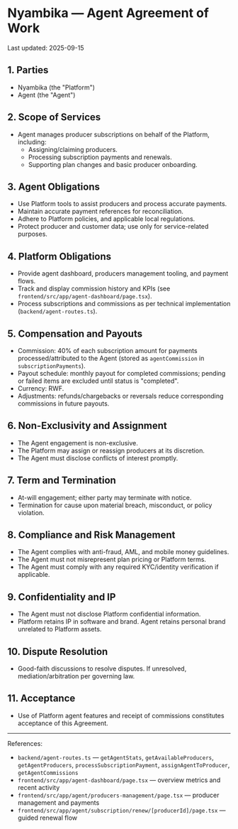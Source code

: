 # Nyambika — Agent Agreement of Work

Last updated: 2025-09-15

## 1. Parties

- Nyambika (the "Platform")
- Agent (the "Agent")

## 2. Scope of Services

- Agent manages producer subscriptions on behalf of the Platform, including:
  - Assigning/claiming producers.
  - Processing subscription payments and renewals.
  - Supporting plan changes and basic producer onboarding.

## 3. Agent Obligations

- Use Platform tools to assist producers and process accurate payments.
- Maintain accurate payment references for reconciliation.
- Adhere to Platform policies, and applicable local regulations.
- Protect producer and customer data; use only for service-related purposes.

## 4. Platform Obligations

- Provide agent dashboard, producers management tooling, and payment flows.
- Track and display commission history and KPIs (see `frontend/src/app/agent-dashboard/page.tsx`).
- Process subscriptions and commissions as per technical implementation (`backend/agent-routes.ts`).

## 5. Compensation and Payouts

- Commission: 40% of each subscription amount for payments processed/attributed to the Agent (stored as `agentCommission` in `subscriptionPayments`).
- Payout schedule: monthly payout for completed commissions; pending or failed items are excluded until status is "completed".
- Currency: RWF.
- Adjustments: refunds/chargebacks or reversals reduce corresponding commissions in future payouts.

## 6. Non-Exclusivity and Assignment

- The Agent engagement is non-exclusive.
- The Platform may assign or reassign producers at its discretion.
- The Agent must disclose conflicts of interest promptly.

## 7. Term and Termination

- At-will engagement; either party may terminate with notice.
- Termination for cause upon material breach, misconduct, or policy violation.

## 8. Compliance and Risk Management

- The Agent complies with anti-fraud, AML, and mobile money guidelines.
- The Agent must not misrepresent plan pricing or Platform terms.
- The Agent must comply with any required KYC/identity verification if applicable.

## 9. Confidentiality and IP

- The Agent must not disclose Platform confidential information.
- Platform retains IP in software and brand. Agent retains personal brand unrelated to Platform assets.

## 10. Dispute Resolution

- Good-faith discussions to resolve disputes. If unresolved, mediation/arbitration per governing law.

## 11. Acceptance

- Use of Platform agent features and receipt of commissions constitutes acceptance of this Agreement.

---

References:

- `backend/agent-routes.ts` — `getAgentStats`, `getAvailableProducers`, `getAgentProducers`, `processSubscriptionPayment`, `assignAgentToProducer`, `getAgentCommissions`
- `frontend/src/app/agent-dashboard/page.tsx` — overview metrics and recent activity
- `frontend/src/app/agent/producers-management/page.tsx` — producer management and payments
- `frontend/src/app/agent/subscription/renew/[producerId]/page.tsx` — guided renewal flow
